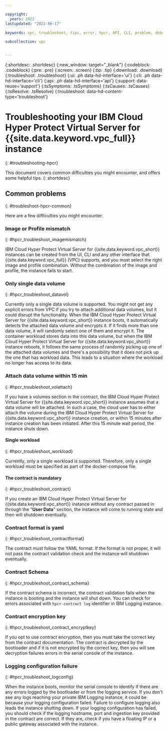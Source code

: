```yaml
---

copyright:
  years: 2022
lastupdated: "2022-06-17"

keywords: vpc, troubleshoot, tips, error, hpcr, API, CLI, problem, debug,  

subcollection: vpc


---
```


{:shortdesc: .shortdesc}
{:new_window: target="_blank"}
{:codeblock: .codeblock}
{:pre: .pre}
{:screen: .screen}
{:tip: .tip}
{:download: .download}
{:troubleshoot: .troubleshoot}
{:ui: .ph data-hd-interface='ui'}
{:cli: .ph data-hd-interface='cli'}
{:api: .ph data-hd-interface='api'}
{:support: data-reuse='support'}
{:tsSymptoms: .tsSymptoms}
{:tsCauses: .tsCauses}
{:tsResolve: .tsResolve}
{:troubleshoot: data-hd-content-type='troubleshoot'}

# Troubleshooting your IBM Cloud Hyper Protect Virtual Server for {{site.data.keyword.vpc_full}} instance
{: #troubleshooting-hpcr}

This document covers common difficulties you might encounter, and offers some helpful tips.
{: shortdesc}

## Common problems
{: #troubleshoot-hpcr-common}

Here are a few difficulties you might encounter.

### Image or Profile mismatch
{: #hpcr_troubleshoot_imagemismatch}

IBM Cloud Hyper Protect Virtual Server for {{site.data.keyword.vpc_short}} instances can be created from the UI, CLI and any other interface that {{site.data.keyword.vpc_full}} (VPC) supports, and you must select the right image and profile combination. Without the combination of the image and profile, the instance fails to start.  

### Only single data volume
{: #hpcr_troubleshoot_datavol}

Currently only a single data volume is supported. You might not get any explicit errors from VPC if you try to attach additional data volumes, but it could disrupt the functionality. When the IBM Cloud Hyper Protect Virtual Server for {{site.data.keyword.vpc_short}} instance boots, it automatically detects the attached data volume and encrypts it. If it finds more than one data volume, it will randomly select one of them and encrypt it. The container workload stores data into this data volume, but when the IBM Cloud Hyper Protect Virtual Server for {{site.data.keyword.vpc_short}} instance reboots, it follows the same process of randomly picking up one of the attached data volumes and there's a possibility that it does not pick up the one that has workload data. This leads to a situation where the workload no longer has access to its data.

### Attach data volume within 15 min
{: #hpcr_troubleshoot_volattach}

If you have a volumes section in the contract, the IBM Cloud Hyper Protect Virtual Server for {{site.data.keyword.vpc_short}} instance assumes that a data volume will be attached. In such a case, the cloud user has to either attach the volume during the IBM Cloud Hyper Protect Virtual Server for {{site.data.keyword.vpc_short}} instance creation, or within 15 minutes after instance creation has been initiated. After this 15 minute wait period, the instance shuts down.

#### Single workload
{: #hpcr_troubleshoot_workload}

Currently, only a single workload is supported. Therefore, only a single workload must be specified as part of the docker-compose file.

#### The contract is mandatory
{: #hpcr_troubleshoot_contract}

If you create an IBM Cloud Hyper Protect Virtual Server for {{site.data.keyword.vpc_short}} instance without any contract passed in through the "**User Data**" section, the instance will come to running state and then will shutdown eventually.

### Contract format is yaml
{: #hpcr_troubleshoot_contractformat}

The contract must follow the YAML format. If the format is not proper, it will not pass the contract validation check and the instance will shutdown eventually.

###  Contract Schema
{: #hpcr_troubleshoot_contract_schema}

If the contract schema is incorrect, the contract validation fails when the instance is booting and the instance will shut down. You can  check for errors associated with `hpcr-contract log` identifier in IBM Logging instance.

### Contract encryption key
{: #hpcr_troubleshoot_contract_encryptkey}

If you opt to use contract encryption, then you must take the correct key from the contract documentation. The contract is decrypted by the bootloader and if it is not encrypted by the correct key, then you will see decryption failures errors in the serial console of the instance.

### Logging configuration failure
{: #hpcr_troubleshoot_logconfig}

When the instance boots, monitor the serial console to identify if there are any errors logged by the bootloader or from the logging service. If you don't see any logs reaching your private IBM Logging instance, it could be because your logging configuration failed. Failure to configure logging also leads the instance shutting down. If your logging configuration has failed, you should check if the logging hostname, port and ingestion key provided in the contract are correct. If they are, check if you have a floating IP or a public gateway associated with the instance.
